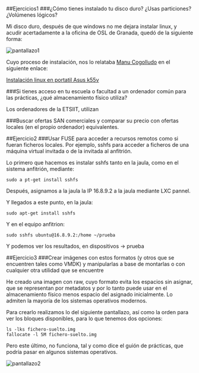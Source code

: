 ##Ejercicios1
###¿Cómo tienes instalado tu disco duro? ¿Usas particiones? ¿Volúmenes lógicos?

Mi disco duro, después de que windows no me dejara instalar linux, y acudir acertadamente a la oficina de  OSL de Granada, quedó de la siguiente forma:

![pantallazo1](https://dl.dropbox.com/s/80ja6wbaf55f7z4/pantallazo1.png)

Cuyo proceso de instalación, nos lo relataba [Manu Cogolludo](https://twitter.com/Makova65) en el siguiente enlace:

[Instalación linux en portatil Asus k55v](http://osl.ugr.es/2013/10/19/instalar-distro-gnulinux-en-un-asus-modelo-k55v/)


###Si tienes acceso en tu escuela o facultad a un ordenador común para las prácticas, ¿qué almacenamiento físico utiliza?

Los ordenadores de la ETSIIT, utilizan 

###Buscar ofertas SAN comerciales y comparar su precio con ofertas locales (en el propio ordenador) equivalentes.


##Ejercicio2
###Usar FUSE para acceder a recursos remotos como si fueran ficheros locales. Por ejemplo, sshfs para acceder a ficheros de una máquina virtual invitada o de la invitada al anfitrión.


Lo primero que hacemos es instalar sshfs tanto en la jaula, como en el sistema anfitrión, mediante:

    sudo a pt-get install sshfs

Después, asignamos a la jaula la IP 16.8.9.2 a la jaula mediante LXC pannel.

Y llegados a este punto, en la jaula:

    sudo apt-get install sshfs

Y en el equipo anfitrion:

    sudo sshfs ubuntu@16.8.9.2:/home ~/prueba

Y podemos ver los resultados, en dispositivos -> prueba


##Ejercicio3
###Crear imágenes con estos formatos (y otros que se encuentren tales como VMDK) y manipularlas a base de montarlas o con cualquier otra utilidad que se encuentre

He creado una imagen con raw, cuyo formato evita los espacios sin asignar, que se representan por metadatos y por lo tanto puede usar en el almacenamiento físico menos espacio del asignado inicialmente. Lo admiten la mayoría de los sistemas operativos modernos.

Para crearlo realizamos lo del siguiente pantallazo, así como la orden para ver los bloques disponibles, para lo que tenemos dos opciones:

    ls -lks fichero-suelto.img 
    fallocate -l 5M fichero-suelto.img

Pero este último, no funciona, tal y como dice el guión de prácticas, que podría pasar en algunos sistemas operativos.

![pantallazo2](https://dl.dropbox.com/s/8jnjsnpq2kf0e4n/pantallazo2.png)
